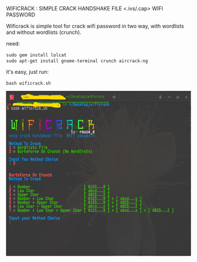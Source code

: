 WIFICRACK : SIMPLE CRACK HANDSHAKE FILE <.ivs/.cap> WIFI PASSWORD

Wificrack is simple tool for crack wifi password in two way, with wordlists and without wordlists (crunch).

need:
```
sudo gem install lolcat
sudo apt-get install gnome-terminal crunch aircrack-ng
```

it's easy, just run:
```
bash wificrack.sh
```
<img src="https://github.com/rouze-d/wificrack/blob/master/screen01.png" width="880" height="450"/>
